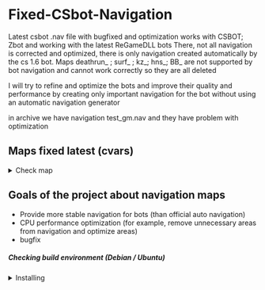 # Fixed-CSbot-Navigation
Latest csbot .nav file with bugfixed and optimization
works with CSBOT; Zbot and working with the latest ReGameDLL bots
There, not all navigation is corrected and optimized, there is only navigation created automatically by the cs 1.6 bot.
Maps deathrun_ ; surf_ ; kz_; hns_; BB_ are not supported by bot navigation and cannot work correctly so they are all deleted

I will try to refine and optimize the bots and improve their quality and performance by creating only important navigation for the bot without using an automatic navigation generator


in archive we have navigation test_gm.nav and they have problem with optimization<br>

## Maps fixed latest (cvars)
<details>
<summary>Check map</summary>

| Map                               | Default size | fixed size | bugfix | Description |
| :--------------------------------- | :-----: | :-: | :----------: | :--------------------------------------------- |
| test_gm.nav                      | 6.80 MB autonav | still waiting | still waiting | still waiting |
| Total size navigations in archive | 2.06 GB autonav | 705 MB fixed | have small fix | removed more bad maps where impossible to fix it<br>removed deathrun_ ; surf_ ; kz_; hns_; BB_</br>|
</details>


## Goals of the project about navigation maps
<ul>
<li>Provide more stable navigation for bots (than official auto navigation)</li>
<li>CPU performance optimization (for example, remove unnecessary areas from navigation and optimize areas)</li>
<li>bugfix</li>
</ul>

##### Checking build environment (Debian / Ubuntu)

<details>
<summary>Installing</summary>

<ul>
<li>
Installing required by github full folder if you want
<pre>
download archive from github<br>
next step unpack to nav files on your cstrike steamapps\common\Half-Life\cstrike\maps
</pre>
  ![](/img/download_archive.png)
</li>
